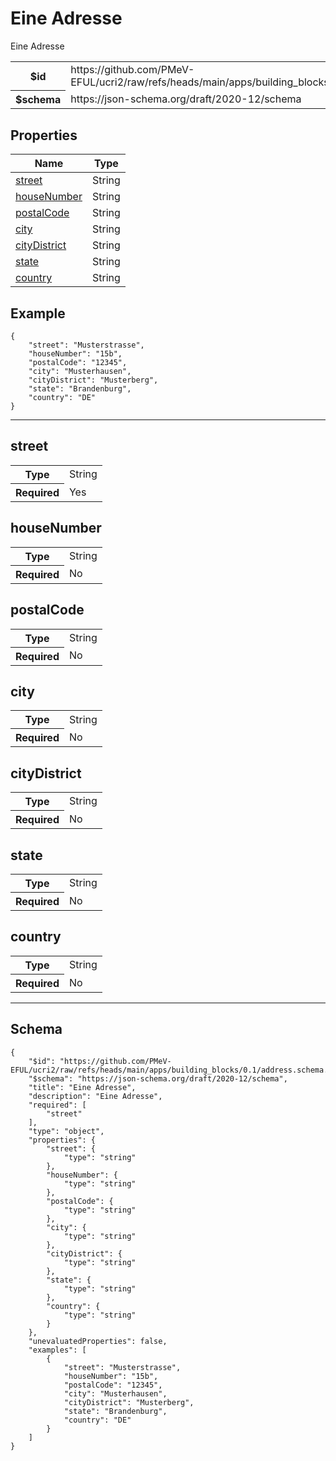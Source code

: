 

# Eine Adresse

<p>Eine Adresse</p>

<table>
<tbody>
<tr><th>$id</th><td>https://github.com/PMeV-EFUL/ucri2/raw/refs/heads/main/apps/building_blocks/0.1/address.schema.json</td></tr>
<tr><th>$schema</th><td>https://json-schema.org/draft/2020-12/schema</td></tr>
</tbody>
</table>

## Properties

<table class="jssd-properties-table"><thead><tr><th colspan="2">Name</th><th>Type</th></tr></thead><tbody><tr><td colspan="2"><a href="#street">street</a></td><td>String</td></tr><tr><td colspan="2"><a href="#housenumber">houseNumber</a></td><td>String</td></tr><tr><td colspan="2"><a href="#postalcode">postalCode</a></td><td>String</td></tr><tr><td colspan="2"><a href="#city">city</a></td><td>String</td></tr><tr><td colspan="2"><a href="#citydistrict">cityDistrict</a></td><td>String</td></tr><tr><td colspan="2"><a href="#state">state</a></td><td>String</td></tr><tr><td colspan="2"><a href="#country">country</a></td><td>String</td></tr></tbody></table>


## Example



```
{
    "street": "Musterstrasse",
    "houseNumber": "15b",
    "postalCode": "12345",
    "city": "Musterhausen",
    "cityDistrict": "Musterberg",
    "state": "Brandenburg",
    "country": "DE"
}
```



<hr />


## street


<table class="jssd-property-table">
  <tbody>
    <tr><th>Type</th><td colspan="2">String</td></tr>
    <tr>
      <th>Required</th>
      <td colspan="2">Yes</td>
    </tr>
    
  </tbody>
</table>




## houseNumber


<table class="jssd-property-table">
  <tbody>
    <tr><th>Type</th><td colspan="2">String</td></tr>
    <tr>
      <th>Required</th>
      <td colspan="2">No</td>
    </tr>
    
  </tbody>
</table>




## postalCode


<table class="jssd-property-table">
  <tbody>
    <tr><th>Type</th><td colspan="2">String</td></tr>
    <tr>
      <th>Required</th>
      <td colspan="2">No</td>
    </tr>
    
  </tbody>
</table>




## city


<table class="jssd-property-table">
  <tbody>
    <tr><th>Type</th><td colspan="2">String</td></tr>
    <tr>
      <th>Required</th>
      <td colspan="2">No</td>
    </tr>
    
  </tbody>
</table>




## cityDistrict


<table class="jssd-property-table">
  <tbody>
    <tr><th>Type</th><td colspan="2">String</td></tr>
    <tr>
      <th>Required</th>
      <td colspan="2">No</td>
    </tr>
    
  </tbody>
</table>




## state


<table class="jssd-property-table">
  <tbody>
    <tr><th>Type</th><td colspan="2">String</td></tr>
    <tr>
      <th>Required</th>
      <td colspan="2">No</td>
    </tr>
    
  </tbody>
</table>




## country


<table class="jssd-property-table">
  <tbody>
    <tr><th>Type</th><td colspan="2">String</td></tr>
    <tr>
      <th>Required</th>
      <td colspan="2">No</td>
    </tr>
    
  </tbody>
</table>









<hr />

## Schema
```
{
    "$id": "https://github.com/PMeV-EFUL/ucri2/raw/refs/heads/main/apps/building_blocks/0.1/address.schema.json",
    "$schema": "https://json-schema.org/draft/2020-12/schema",
    "title": "Eine Adresse",
    "description": "Eine Adresse",
    "required": [
        "street"
    ],
    "type": "object",
    "properties": {
        "street": {
            "type": "string"
        },
        "houseNumber": {
            "type": "string"
        },
        "postalCode": {
            "type": "string"
        },
        "city": {
            "type": "string"
        },
        "cityDistrict": {
            "type": "string"
        },
        "state": {
            "type": "string"
        },
        "country": {
            "type": "string"
        }
    },
    "unevaluatedProperties": false,
    "examples": [
        {
            "street": "Musterstrasse",
            "houseNumber": "15b",
            "postalCode": "12345",
            "city": "Musterhausen",
            "cityDistrict": "Musterberg",
            "state": "Brandenburg",
            "country": "DE"
        }
    ]
}
```


